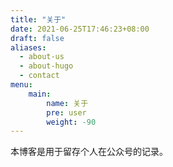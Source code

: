 ```yaml
---
title: "关于"
date: 2021-06-25T17:46:23+08:00
draft: false
aliases:
  - about-us
  - about-hugo
  - contact
menu: 
    main:
        name: 关于
        pre: user
        weight: -90
---
```


本博客是用于留存个人在公众号的记录。